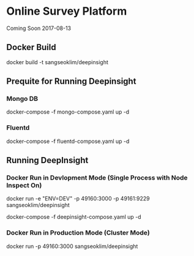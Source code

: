# Online Survey Platform
Coming Soon
2017-08-13

## Docker Build
docker build -t sangseoklim/deepinsight

## Prequite for Running Deepinsight
### Mongo DB
docker-compose -f mongo-compose.yaml up -d

### Fluentd
docker-compose -f fluentd-compose.yaml up -d

## Running DeepInsight
### Docker Run in Devlopment Mode (Single Process with Node Inspect On)
docker run -e "ENV=DEV" -p 49160:3000 -p 49161:9229 sangseoklim/deepinsight

docker-compose -f deepinsight-compose.yaml up -d

### Docker Run in Production Mode (Cluster Mode)
docker run -p 49160:3000 sangseoklim/deepinsight
